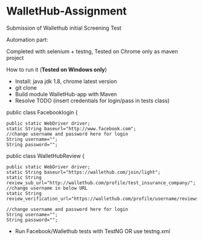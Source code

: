 # WalletHub-Assignment
Submission of Wallethub initial Screening Test 



<a>Automation part:</a>

Completed with selenium + testng, Tested on Chrome only as maven project

How to run it (<b>Tested on Windows only</b>)

<ul><li>Install: java jdk 1.8, chrome latest version</li> 
	<li>git clone</li> 
	<li>Build module WalletHub-app with Maven</li> 
	<li>Resolve TODO (insert credentials for login/pass in tests class)</li></ul> 

public class Facebooklogin {
 
	public static WebDriver driver;
	static String baseurl="http://www.facebook.com";
	//change username and password here for login
	String username="";
	String password="";
  
  public class WalletHubReview {
	
	public static WebDriver driver;
	static String baseurl="https://wallethub.com/join/light";
	static String review_sub_url="http://wallethub.com/profile/test_insurance_company/";
	//change username in below URL
	static String review_verification_url="https://wallethub.com/profile/username/reviews/";
	
	//change username and password here for login
	String username="";
	String password="";
  
<ul><li>Run Facebook/Wallethub tests with TestNG OR use testng.xml</li></ul>


